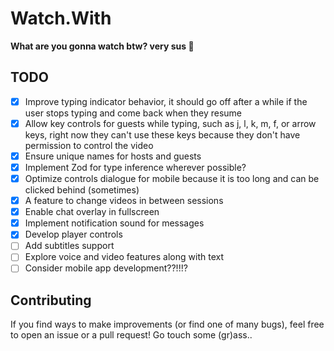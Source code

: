 # Watch.With

**What are you gonna watch btw? very sus 👀**

## TODO

- [x] Improve typing indicator behavior, it should go off after a while if the user stops typing and come back when they resume
- [x] Allow key controls for guests while typing, such as j, l, k, m, f, or arrow keys, right now they can't use these keys because they don't have permission to control the video
- [x] Ensure unique names for hosts and guests
- [x] Implement Zod for type inference wherever possible?
- [x] Optimize controls dialogue for mobile because it is too long and can be clicked behind (sometimes)
- [x] A feature to change videos in between sessions
- [x] Enable chat overlay in fullscreen
- [x] Implement notification sound for messages
- [x] Develop player controls
- [ ] Add subtitles support
- [ ] Explore voice and video features along with text
- [ ] Consider mobile app development??!!!?

## Contributing

If you find ways to make improvements (or find one of many bugs), feel free to open an issue or a pull request! Go touch some (gr)ass..
